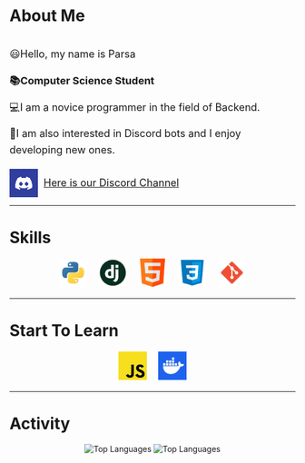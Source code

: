 # About Me
<div style="display: flex; align-items: flex-start; font-size: 18px; line-height: 1.6;">
    <div style="flex: 1;">
        <p>😃Hello, my name is Parsa</p>
        <p><strong>📚Computer Science Student</strong></p>
        <p>💻I am a novice programmer in the field of Backend.</p>
        <p>🤖I am also interested in Discord bots and I enjoy developing new ones.</p> 
        <div style="display: flex; align-items: center;">
            <a href="https://discord.gg/yE8tQchmju" style="display: flex; align-items: center;">
                <img src="./Image/discord.jpg" alt="Discord Icon" style="width: 50px; height: 50px; margin-right: 10px;">
                <p style="margin: 0;">Here is our Discord Channel</p>
            </a>
        </div>
    </div>
</div>

---

# Skills
<div style="display: flex; justify-content: center; flex-wrap: wrap; margin: 20px 0;">
    <img src="./Image/python.png" alt="Python" style="width: 50px; height: 50px; margin: 0 10px;">
    <img src="./Image/django.png" alt="Django" class="icon" style="width: 50px; height: 50px; margin: 0 10px;">    
    <img src="./Image/html.png" alt="HTML" class="icon" style="width: 50px; height: 50px; margin: 0 10px;">
    <img src="./Image/css.png" alt="CSS" class="icon" style="width: 50px; height: 50px; margin: 0 10px;">
    <img src="./Image/git.png" alt="Git" class="icon" style="width: 50px; height: 50px; margin: 0 10px;">
</div>

---

# Start To Learn
<div style="display: flex; justify-content: center; flex-wrap: wrap; margin: 20px 0;">
    <img src="./Image/javascript.jpg" alt="JavaScript" style="width: 50px; height: 50px; margin: 0 10px;">
    <img src="./Image/docker.jpeg" alt="Docker" class="icon" style="width: 50px; height: 50px; margin: 0 10px;">
</div>

---

# Activity
<div align="center">
<img src="https://github-readme-stats.vercel.app/api?username=ParsaPorRashidi&show_icons=true&theme=codeSTACKr&rank_icon=github" alt="Top Languages" >
<img src="https://github-readme-stats.vercel.app/api/top-langs/?username=ParsaPorRashidi&size_weight=0.5&count_weight=0.5&theme=codeSTACKr" alt="Top Languages" >
